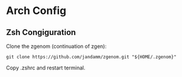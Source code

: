 # Arch Config

## Zsh Congiguration
Clone the zgenom (continuation of zgen):

	git clone https://github.com/jandamm/zgenom.git "${HOME/.zgenom}"

Copy .zshrc and restart terminal.
